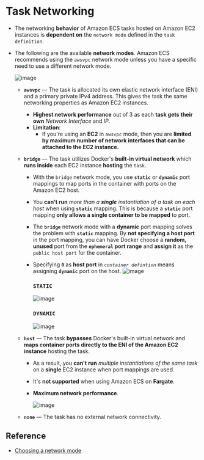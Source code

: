 # Task Networking
- The networking **behavior** of Amazon ECS tasks hosted on Amazon EC2 instances is **dependent on** the `network mode` defined in the `task definition`. 
- The following are the available **network modes**. Amazon ECS recommends using the `awsvpc` network mode unless you have a specific need to use a different network mode.

  ![image](https://user-images.githubusercontent.com/36029504/149079637-adb447a9-168b-42f9-81eb-613fc74de64c.png)  

  - **`awsvpc`** — The task is allocated its own elastic network interface (ENI) and a primary private IPv4 address. This gives the task the same networking properties as Amazon EC2 instances. 
    - **Highest network performance** out of 3 as each **task gets their own** *Network Interface* and *IP*.
    - **Limitation**:
      - If you're using an **EC2** in `awsvpc` mode, then you are **limited by maximum number of network interfaces that can be attached to the EC2 instance.**

  - **`bridge`** — The task utilizes Docker's **built-in virtual network** which **runs inside** each EC2 instance **hosting** the `task`.
    - With the `bridge` network mode, you use **`static`** or **`dynamic`** port mappings to map ports in the container with ports on the Amazon EC2 host. 
    - You **can't run** *more than a ***single*** instantiation of a task on each host* when using **`static`** mapping. This is because a **`static`** port mapping **only allows a single container to be mapped** to port. 
    - The **`bridge`** network mode with a **dynamic** port mapping solves the problem with **`static`** mapping. By **not specifying a host port** in the port mapping, you can have Docker choose a **random, unused** port from the **`ephemeral` port range** and **assign it** as the `public host port` for the container.
    - Specifying **`0`** as **host port** in _`container defintion`_ means assigning **`dynamic`** port on the host.
      ![image](https://user-images.githubusercontent.com/36029504/149605410-8aa8d3f1-1449-4130-88bf-abcb1bc18249.png)

     
      ### `STATIC` 
      ![image](https://user-images.githubusercontent.com/36029504/149081955-feea0a8d-d24a-4c9e-8226-39880050a0b6.png)  

      ### `DYNAMIC` 
      
      ![image](https://user-images.githubusercontent.com/36029504/149082039-28e5bad3-3e0c-40f3-9713-ea20a91dc4b9.png)
     
  - **`host`** — The task **bypasses** Docker's built-in virtual network and **maps container ports directly to the ENI of the Amazon EC2 instance** hosting the task. 
    - As a result, you **can't run** *multiple instantiations of the same task* on a **single** EC2 instance when port mappings are used.
    - It's **not supported** when using Amazon ECS on **Fargate**.
    - **Maximum network performance**.
     
      ![image](https://user-images.githubusercontent.com/36029504/149082492-01b3f314-9682-4d55-bc7c-b9fc8276abc3.png)

  
  - **`none`** — The task has no external network connectivity.

## Reference
- [Choosing a network mode](https://docs.aws.amazon.com/AmazonECS/latest/bestpracticesguide/networking-networkmode.html)